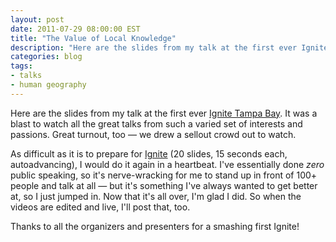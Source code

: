 ```yaml
---
layout: post
date: 2011-07-29 08:00:00 EST
title: "The Value of Local Knowledge"
description: "Here are the slides from my talk at the first ever Ignite Tampa Bay. It was a blast to watch all the great talks from such a varied set of interests and passions. Great turnout, too &mdash; we drew a sellout crowd out to watch."
categories: blog
tags:
- talks
- human geography
---
```


<script async class="speakerdeck-embed" data-id="4efcdb997717a3004c00e02d" data-ratio="1.3333333333333333" src="//speakerdeck.com/assets/embed.js"></script>

Here are the slides from my talk at the first ever [Ignite Tampa Bay](http://ignitetampa.org). It was a blast to watch all the great talks from such a varied set of interests and passions. Great turnout, too &mdash; we drew a sellout crowd out to watch.

As difficult as it is to prepare for [Ignite](http://ignite.oreilly.com/) (20 slides, 15 seconds each, autoadvancing), I would do it again in a heartbeat. I've essentially done _zero_ public speaking, so it's nerve-wracking for me to stand up in front of 100+ people and talk at all &mdash; but it's something I've always wanted to get better at, so I just jumped in. Now that it's all over, I'm glad I did. So when the videos are edited and live, I'll post that, too.

Thanks to all the organizers and presenters for a smashing first Ignite!
